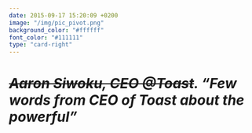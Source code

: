 ```yaml
---
date: 2015-09-17 15:20:09 +0200
image: "/img/pic_pivot.png"
background_color: "#ffffff"
font_color: "#111111"
type: "card-right"
---
```

# *~~Aaron Siwoku, CEO @Toast~~. “Few words from CEO of Toast about the powerful”*
